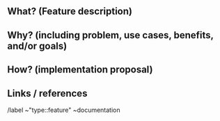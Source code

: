 <!---
Please read this!

Before opening a new feature request, make sure to search for keywords in the issues
filtered by the "feature" label:

- https://gitlab.com/yailab/prometheusml/-/issues?label_name%5B%5D=type%3A%3Afeature

and verify the issue you're about to submit isn't a duplicate.
--->

## What? (Feature description) 
<!-- Summarize the new requested feature concisely. -->

## Why? (including problem, use cases, benefits, and/or goals)

<!-- Describe the reasons why the new feature is needed - this is very important. -->

## How? (implementation proposal)
<!-- Describe how this new feature can potentially be implemented. If possible, give a minimum example --> 

## Links / references
<!-- Provide any relevant links or references to support the reasons or the proposed implementation 
choices. You can also provide here material for further exploration --> 

/label ~"type::feature" ~documentation